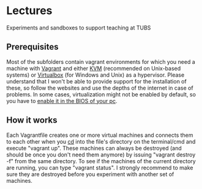 # Lectures
Experiments and sandboxes to support teaching at TUBS

## Prerequisites
Most of the subfolders contain vagrant environments for which you need a machine with [Vagrant](https://www.vagrantup.com/docs/installation) and either [KVM](https://help.ubuntu.com/community/KVM/Installation) (recommended on Unix-based systems) or [Virtualbox](https://www.virtualbox.org/) (for Windows and Unix) as a hypervisor. Please understand that I won't be able to provide support for the installation of these, so follow the websites and use the depths of the internet in case of problems.
In some cases, virtualization might not be enabled by default, so you have to [enable it in the BIOS of your pc](https://www.technewstoday.com/how-to-enable-virtualization-in-bios/).

## How it works
Each Vagrantfile creates one or more virtual machines and connects them to each other when you [cd](https://www.wikihow.com/Change-Directories-in-Command-Prompt) into the file's directory on the terminal/cmd and execute "vagrant up". These machines can always be destroyed (and should be once you don't need them anymore) by issuing "vagrant destroy -f" from the same directory. To see if the machines of the current directory are running, you can type "vagrant status". I strongly recommend to make sure they are destroyed before you experiment with another set of machines.
